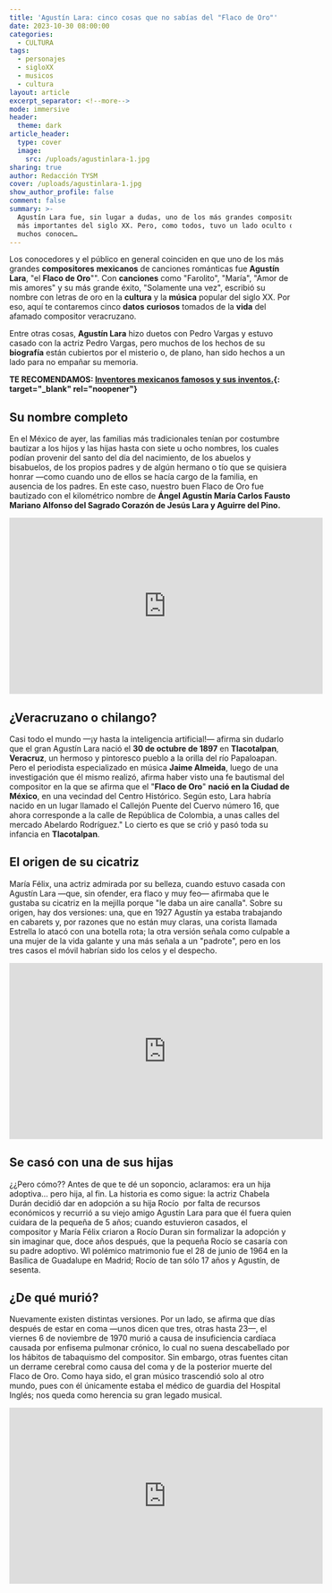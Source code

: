 ```yaml
---
title: 'Agustín Lara: cinco cosas que no sabías del "Flaco de Oro"'
date: 2023-10-30 08:00:00
categories:
  - CULTURA
tags:
  - personajes
  - sigloXX
  - musicos
  - cultura
layout: article
excerpt_separator: <!--more-->
mode: immersive
header:
  theme: dark
article_header:
  type: cover
  image:
    src: /uploads/agustinlara-1.jpg
sharing: true
author: Redacción TYSM
cover: /uploads/agustinlara-1.jpg
show_author_profile: false
comment: false
summary: >-
  Agustín Lara fue, sin lugar a dudas, uno de los más grandes compositores de
  más importantes del siglo XX. Pero, como todos, tuvo un lado oculto que no
  muchos conocen…
---
```

Los conocedores y el público en general coinciden en que uno de los más grandes **compositores** **mexicanos** de canciones románticas fue **Agustín Lara**, "el **Flaco de Oro**"". Con **canciones** como "Farolito", "María", "Amor de mis amores" y su más grande éxito, "Solamente una vez", escribió su nombre con letras de oro en la **cultura** y la **música** popular del siglo XX. Por eso, aquí te contaremos cinco **datos** **curiosos**&nbsp;tomados de la **vida** del afamado compositor veracruzano.

Entre otras cosas, **Agustín Lara** hizo duetos con Pedro Vargas y estuvo casado con la actriz Pedro Vargas, pero muchos de los hechos de su **biografía** están cubiertos por el misterio o, de plano, han sido hechos a un lado para no empañar su memoria.

**TE RECOMENDAMOS: [Inventores mexicanos famosos y sus inventos.](https://blog.tonoysumariachi.com/cultura/2022/04/25/inventores-mexicanos-famosos-y-sus-inventos.html){: target="_blank" rel="noopener"}**

## Su nombre completo

En el México de ayer, las familias más tradicionales tenían por costumbre bautizar a los hijos y las hijas hasta con siete u ocho nombres, los cuales podían provenir del santo del día del nacimiento, de los abuelos y bisabuelos, de los propios padres y de algún hermano o tío que se quisiera honrar —como cuando uno de ellos se hacía cargo de la familia, en ausencia de los padres. En este caso, nuestro buen Flaco de Oro fue bautizado con el kilométrico nombre de&nbsp;**Ángel Agustín María Carlos Fausto Mariano Alfonso del Sagrado Corazón de Jesús Lara y Aguirre del Pino.**

<iframe width="560" height="315" src="https://www.youtube.com/embed/kRDbkEHnJ5A?si=9sS4j-Csx9wiTtY4" title="YouTube video player" frameborder="0" allow="accelerometer; autoplay; clipboard-write; encrypted-media; gyroscope; picture-in-picture; web-share" allowfullscreen=""></iframe>

## ¿Veracruzano o chilango?

Casi todo el mundo —¡y hasta la inteligencia artificial!— afirma sin dudarlo que el gran Agustín Lara nació el **30 de octubre de 1897** en **Tlacotalpan**, **Veracruz**, un hermoso y pintoresco pueblo a la orilla del río Papaloapan. Pero el periodista especializado en música **Jaime Almeida**, luego de una investigación que él mismo realizó, afirma haber visto una fe bautismal del compositor en la que se afirma que el "**Flaco de Oro**" **nació en la Ciudad de México**, en una vecindad del Centro Histórico. Según esto, Lara habría nacido en un lugar llamado el Callejón Puente del Cuervo número 16, que ahora corresponde a la calle de República de Colombia, a unas calles del mercado Abelardo Rodríguez." Lo cierto es que se crió y pasó toda su infancia en **Tlacotalpan**.

## El origen de su cicatriz

María Félix, una actriz admirada por su belleza, cuando estuvo casada con Agustín Lara —que, sin ofender, era flaco y muy feo— afirmaba que le gustaba su cicatriz en la mejilla porque "le daba un aire canalla". Sobre su origen, hay dos versiones: una, que en 1927 Agustín ya estaba trabajando en cabarets y, por razones que no están muy claras, una corista llamada Estrella lo atacó con una botella rota; la otra versión señala como culpable a una mujer de la vida galante y una más señala a un "padrote", pero en los tres casos el móvil habrían sido los celos y el despecho.

<iframe width="560" height="315" src="https://www.youtube.com/embed/wXmKxyfnvvU?si=oTlwmqChrsSNxBki&amp;start=55" title="YouTube video player" frameborder="0" allow="accelerometer; autoplay; clipboard-write; encrypted-media; gyroscope; picture-in-picture; web-share" allowfullscreen=""></iframe>

## Se casó con una de sus hijas

¿¿Pero cómo?? Antes de que te dé un soponcio, aclaramos: era un hija adoptiva… pero hija, al fin. La historia es como sigue: la actriz Chabela Durán decidió dar en adopción a su hija Rocío&nbsp; por falta de recursos económicos y recurrió a su viejo amigo Agustín Lara para que él fuera quien cuidara de la pequeña de 5 años; cuando estuvieron casados, el compositor y María Félix criaron a Rocío Duran sin formalizar la adopción y sin imaginar que, doce años después, que la pequeña Rocío se casaría con su padre adoptivo. Wl polémico matrimonio fue el 28 de junio de 1964 en la Basílica de Guadalupe en Madrid; Rocío de tan sólo 17 años y Agustín, de sesenta.

## ¿De qué murió?

Nuevamente existen distintas versiones. Por un lado, se afirma que días después de estar en coma —unos dicen que tres, otras hasta 23—, el viernes 6 de noviembre de 1970 murió a causa de insuficiencia cardíaca causada por enfisema pulmonar crónico, lo cual no suena descabellado por los hábitos de tabaquismo del compositor. Sin embargo, otras fuentes citan un derrame cerebral como causa del coma y de la posterior muerte del Flaco de Oro. Como haya sido, el gran músico trascendió solo al otro mundo, pues con él únicamente estaba el médico de guardia del Hospital Inglés; nos queda como herencia su gran legado musical.

<iframe width="560" height="315" src="https://www.youtube.com/embed/XWOhWvltPSA?si=mZ3zlx5Ki6Uyn8KV&amp;start=55" title="YouTube video player" frameborder="0" allow="accelerometer; autoplay; clipboard-write; encrypted-media; gyroscope; picture-in-picture; web-share" allowfullscreen=""></iframe>